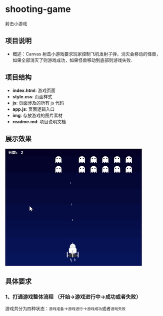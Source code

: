 # shooting-game

射击小游戏

## 项目说明

- 概述：Canvas 射击小游戏要求玩家控制飞机发射子弹，消灭会移动的怪兽，如果全部消灭了则游戏成功，如果怪兽移动到底部则游戏失败.

## 项目结构

- **index.html**: 游戏页面
- **style.css**: 页面样式
- **js**: 页面涉及的所有 js 代码
- **app.js**: 页面逻辑入口
- **img**: 存放游戏的图片素材
- **readme.md**: 项目说明文档

## 展示效果

![效果图片](https://github.com/Andychoi123/shooting-game/raw/master/demo/playDemo3.gif)

## 具体要求

### 1、打通游戏整体流程 （开始->游戏进行中->成功或者失败）

游戏共分为四种状态：`游戏准备`->`游戏进行`->`游戏成功`或者`游戏失败`
